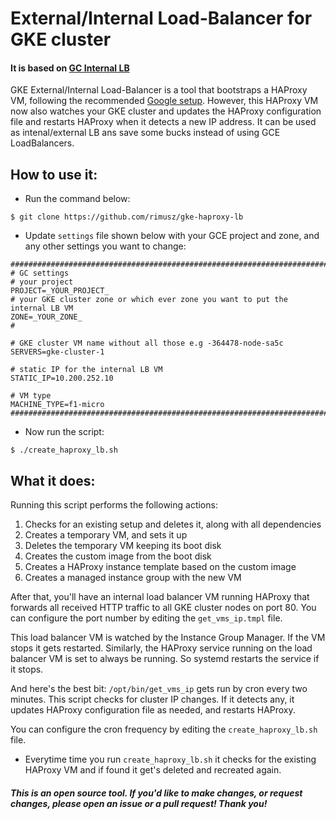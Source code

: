 # External/Internal Load-Balancer for GKE cluster

#### It is based on [GC Internal LB](https://cloud.google.com/solutions/internal-load-balancing-haproxy)

GKE External/Internal Load-Balancer is a tool that bootstraps a HAProxy VM, following the recommended [Google setup](https://cloud.google.com/solutions/internal-load-balancing-haproxy). However, this HAProxy VM now also watches your GKE cluster and updates the HAProxy configuration file and restarts HAProxy when it detects a new IP address. It can be used as intenal/external LB ans save some bucks instead of using GCE LoadBalancers.

How to use it:
---

- Run the command below:

```
$ git clone https://github.com/rimusz/gke-haproxy-lb
```
- Update `settings` file shown below with your GCE project and zone, and any other settings you want to change:

```
##############################################################################
# GC settings
# your project
PROJECT=_YOUR_PROJECT_
# your GKE cluster zone or which ever zone you want to put the internal LB VM
ZONE=_YOUR_ZONE_
#

# GKE cluster VM name without all those e.g -364478-node-sa5c
SERVERS=gke-cluster-1

# static IP for the internal LB VM
STATIC_IP=10.200.252.10

# VM type
MACHINE_TYPE=f1-micro
##############################################################################
```
- Now run the script:

```
$ ./create_haproxy_lb.sh
```

What it does:
---
Running this script performs the following actions:

1. Checks for an existing setup and deletes it, along with all dependencies
2. Creates a temporary VM, and sets it up
3. Deletes the temporary VM keeping its boot disk
4. Creates the custom image from the boot disk
5. Creates a HAProxy instance template based on the custom image
6. Creates a managed instance group with the new VM


After that, you'll have an internal load balancer VM running HAProxy that forwards all received HTTP traffic to all GKE cluster nodes on port 80. You can configure the port number by editing the `get_vms_ip.tmpl` file.

This load balancer VM is watched by the Instance Group Manager. If the VM stops it gets restarted. Similarly, the HAProxy service running on the load balancer VM is set to always be running. So systemd restarts the service if it stops.

And here's the best bit: `/opt/bin/get_vms_ip` gets run by cron every two minutes. This script checks for cluster IP changes. If it detects any, it updates HAProxy configuration file as needed, and restarts HAProxy.

You can configure the cron frequency by editing the `create_haproxy_lb.sh` file.

* Everytime time you run `create_haproxy_lb.sh` it checks for the existing HAProxy VM and if found it get's deleted and recreated again.


##### This is an open source tool. If you'd like to make changes, or request changes, please open an issue or a pull request! Thank you!

